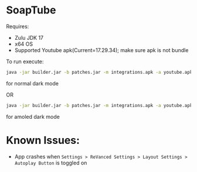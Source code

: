 # SoapTube
Requires:
- Zulu JDK 17
- x64 OS
- Supported Youtube apk(Current=17.29.34); make sure apk is not bundle

To run execute:

```bat
java -jar builder.jar -b patches.jar -m integrations.apk -a youtube.apk -o soaptube.apk -e amoled 
```
for normal dark mode

OR

```bat
java -jar builder.jar -b patches.jar -m integrations.apk -a youtube.apk -o soaptube.apk 
``` 
for amoled dark mode

# Known Issues:
- App crashes when ```Settings > ReVanced Settings > Layout Settings > Autoplay Button``` is toggled on
